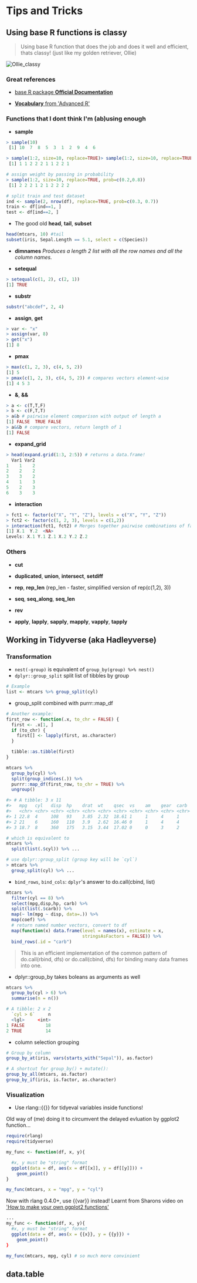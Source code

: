 # Tips and Tricks

## Using base R functions is classy

> Using base R function that does the job and does it well and efficient, thats classy! (just like my golden retriever, Ollie)

![Ollie_classy](https://lh3.googleusercontent.com/1aPsRwgsiww4c_nN14uYMjTxK6x_skdNDhlzXGHLKT0lMoiAko8AED-8FO3kohwvypNNB6Yxy5tU5ZbAmfybXnrR02F7QLfLiuUx5U5FFj9kobN9H9qK3o3zkRrCiXlwhUAoBfbPSed-vkrZyyuUXXd1APAFOoxrwXd04RS0pOlsWN1lThgrqVnJchabKZTx4zxcEtUIspkjAD0WdWjMtTK1N9Rul1Pru1jeLs0daMYnyWU0k-5g4bEjqK4_J4ECCPv38keL5oKggfpD7Oi4qwPz46mt6Rf8SfaSepKua5Xyc3SAVt5O0b4FiEova2dXG4E91MI8IJvz-CJvQZmNxUNNqPUF1GhUyJxeSGnG5hT_erER0ajvjoTPC_xNbVlPS_2QySBddDtfeMi_Dmqw1Gw7_jL1rn4PmDZvN_bCjp0UiWopu7_X_SKULfXZ7tJEmkVWKnLkJSRiTfr-nSt8EQ-gEbIltA8o7ceHPV_tdWspY-KtudIKIzWHnqcJOwywG2qWBZbe5LD7sFXIYf9pzVQPqCEdlaWpcBaNlXwL1U2nfkjzfVV0R0flEt6Ak7PRWzv3LmyaR1jw-N6DEQnKWqsd5GCxPe8pH4jA0jchlHPVUlUvxR2kfSub4-31FqHU_9IfaXjZhIiEPOaEdvo7qJRjZ_0i4g4acn_NNCEYZaIbnJtsY19tlkE=w150-h170-no)

### Great references

* [base R package **Official Documentation**](https://stat.ethz.ch/R-manual/R-devel/library/base/html/00Index.html)

* [**Vocabulary** from 'Advanced R'](http://adv-r.had.co.nz/Vocabulary.html)

### Functions that I dont think I'm (ab)using enough

* **sample**

```R
> sample(10)
 [1] 10  7  8  5  3  1  2  9  4  6

> sample(1:2, size=10, replace=TRUE)> sample(1:2, size=10, replace=TRUE)
 [1] 1 1 2 2 2 1 1 2 2 1

# assign weight by passing in probability
> sample(1:2, size=10, replace=TRUE, prob=c(0.2,0.8)) 
 [1] 2 2 2 1 2 1 2 2 2 2

# split train and test dataset
ind <- sample(2, nrow(df), replace=TRUE, prob=c(0.3, 0.7))
train <- df[ind==1, ]
test <- df[ind==2, ]
```

* The good old **head**, **tail**, **subset**

```R
head(mtcars, 10) #tail
subset(iris, Sepal.Length == 5.1, select = c(Species))
```

* **dimnames**
*Produces a length 2 list with all the row names and all the column names.*

* **setequal**
```R
> setequal(c(1, 2), c(2, 1))
[1] TRUE
```

* **substr**
```R
substr("abcdef", 2, 4)
```

* **assign**, **get**
```R
> var <- "x"
> assign(var, 8)
> get("x")
[1] 8
```

* **pmax**
```R
> max(c(1, 2, 3), c(4, 5, 2))
[1] 5
> pmax(c(1, 2, 3), c(4, 5, 2)) # compares vectors element-wise
[1] 4 5 3
```

* **&**, **&&**
```R
> a <- c(T,T,F)
> b <- c(F,T,T)
> a&b # pairwise element comparison with output of length a
[1] FALSE  TRUE FALSE
> a&&b # compare vectors, return length of 1
[1] FALSE
```

* **expand_grid**
```R
> head(expand.grid(1:3, 2:5)) # returns a data.frame!
  Var1 Var2
1    1    2
2    2    2
3    3    2
4    1    3
5    2    3
6    3    3
```

* **interaction**
```R
> fct1 <- factor(c("X", "Y", "Z"), levels = c("X", "Y", "Z"))
> fct2 <- factor(c(1, 2, 3), levels = c(1,2))
> interaction(fct1, fct2) # Merges together pairwise combinations of factors
[1] X.1  Y.2  <NA>
Levels: X.1 Y.1 Z.1 X.2 Y.2 Z.2
```

### Others

* **cut**

* **duplicated**, **union**, **intersect**, **setdiff**

* **rep**, **rep_len** (rep_len - faster, simplified version of rep(c(1,2), 3))

* **seq**, **seq_along**, **seq_len**

* **rev**

* **apply**, **lapply**, **sapply**, **mapply**, **vapply**, **tapply**

## Working in Tidyverse (aka Hadleyverse)

### Transformation

* `nest(-group)` is equivalent of `group_by(group) %>% nest()`
* `dplyr::group_split` split list of tibbles by group

```R
# Example
list <- mtcars %>% group_split(cyl)
```

* group_split combined with purrr::map_df

```R
# Another example:
first_row <- function(.x, to_chr = FALSE) {
  first <- .x[1, ]
  if (to_chr) {
    first[] <- lapply(first, as.character)
  }

  tibble::as.tibble(first)
}

mtcars %>%
  group_by(cyl) %>%
  split(group_indices(.)) %>%
  purrr::map_df(first_row, to_chr = TRUE) %>%
  ungroup()

#> # A tibble: 3 x 11
#>   mpg   cyl   disp  hp    drat  wt    qsec  vs    am    gear  carb
#>   <chr> <chr> <chr> <chr> <chr> <chr> <chr> <chr> <chr> <chr> <chr>
#> 1 22.8  4     108   93    3.85  2.32  18.61 1     1     4     1
#> 2 21    6     160   110   3.9   2.62  16.46 0     1     4     4
#> 3 18.7  8     360   175   3.15  3.44  17.02 0     0     3     2

# which is equivalent to
mtcars %>%
  split(list(.$cyl)) %>% ...

# use dplyr::group_split (group key will be `cyl`)
> mtcars %>%
  group_split(cyl) %>% ...
```

* `bind_rows`, `bind_cols`: `dplyr`'s answer to do.call(cbind, list)

```R
mtcars %>%
  filter(cyl == 8) %>%
  select(mpg,disp,hp, carb) %>%
  split(list(.$carb)) %>%
  map(~ lm(mpg ~ disp, data=.)) %>%
  map(coef) %>%
  # return named number vectors, convert to df
  map(function(x) data.frame(level = names(x), estimate = x,
                             stringsAsFactors = FALSE)) %>%
  bind_rows(.id = "carb")
```

> This is an efficient implementation of the common pattern of do.call(rbind, dfs) or do.call(cbind, dfs) for binding many data frames into one.

* dplyr::group_by takes boleans as arguments as well

```R
mtcars %>% 
  group_by(cyl > 6) %>%
  summarise(n = n())

# A tibble: 2 x 2
  `cyl > 6`     n
  <lgl>     <int>
1 FALSE        18
2 TRUE         14
```

* column selection grouping

```R
# Group by column
group_by_at(iris, vars(starts_with("Sepal")), as.factor)

# A shortcut for group_by() + mutate():
group_by_all(mtcars, as.factor)
group_by_if(iris, is.factor, as.character)
```

### Visualization

* Use rlang::{{}} for tidyeval variables inside functions!

Old way of (me) doing it to circumvent the delayed evluation by ggplot2 function...

```R
require(rlang)
require(tidyverse)

my_func <- function(df, x, y){

  #x, y must be "string" format
  ggplot(data = df, aes(x = df[[x]], y = df[[y]])) +
    geom_point()
}

my_func(mtcars, x = "mpg", y = "cyl")
```

Now with rlang 0.4.0+, use {{var}} instead! Learnt from Sharons video on ['How to make your own ggplot2 functions'](https://www.youtube.com/watch?v=9v9-EpTuwk0)

```R
...
my_func <- function(df, x, y){
  #x, y must be "string" format
  ggplot(data = df, aes(x = {{x}}, y = {{y}}) +
    geom_point()
}

my_func(mtcars, mpg, cyl) # so much more convinient
```

## data.table